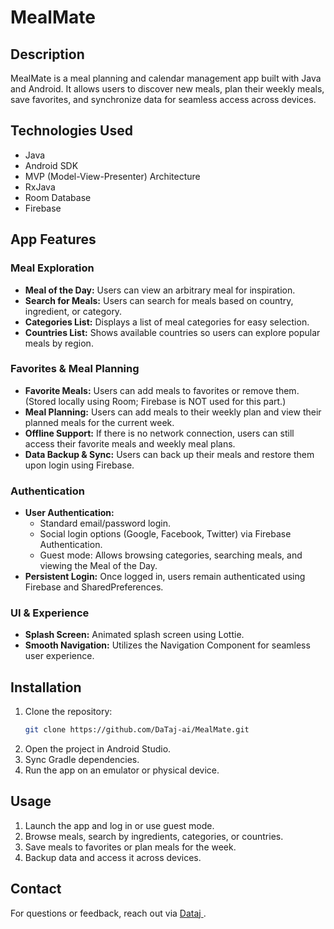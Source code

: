 # MealMate

## Description
MealMate is a meal planning and calendar management app built with Java and Android. It allows users to discover new meals, plan their weekly meals, save favorites, and synchronize data for seamless access across devices.

## Technologies Used
- Java
- Android SDK
- MVP (Model-View-Presenter) Architecture
- RxJava
- Room Database
- Firebase 

## App Features

### Meal Exploration
- **Meal of the Day:** Users can view an arbitrary meal for inspiration.
- **Search for Meals:** Users can search for meals based on country, ingredient, or category.
- **Categories List:** Displays a list of meal categories for easy selection.
- **Countries List:** Shows available countries so users can explore popular meals by region.

### Favorites & Meal Planning
- **Favorite Meals:** Users can add meals to favorites or remove them. (Stored locally using Room; Firebase is NOT used for this part.)
- **Meal Planning:** Users can add meals to their weekly plan and view their planned meals for the current week.
- **Offline Support:** If there is no network connection, users can still access their favorite meals and weekly meal plans.
- **Data Backup & Sync:** Users can back up their meals and restore them upon login using Firebase.

### Authentication
- **User Authentication:**
    - Standard email/password login.
    - Social login options (Google, Facebook, Twitter) via Firebase Authentication.
    - Guest mode: Allows browsing categories, searching meals, and viewing the Meal of the Day.
- **Persistent Login:** Once logged in, users remain authenticated using Firebase and SharedPreferences.

### UI & Experience
- **Splash Screen:** Animated splash screen using Lottie.
- **Smooth Navigation:** Utilizes the Navigation Component for seamless user experience.

## Installation
1. Clone the repository:
   ```sh
   git clone https://github.com/DaTaj-ai/MealMate.git
   ```
2. Open the project in Android Studio.
3. Sync Gradle dependencies.
4. Run the app on an emulator or physical device.

## Usage
1. Launch the app and log in or use guest mode.
2. Browse meals, search by ingredients, categories, or countries.
3. Save meals to favorites or plan meals for the week.
4. Backup data and access it across devices.



## Contact
For questions or feedback, reach out via [Dataj ](https://github.com/DaTaj-ai/).


